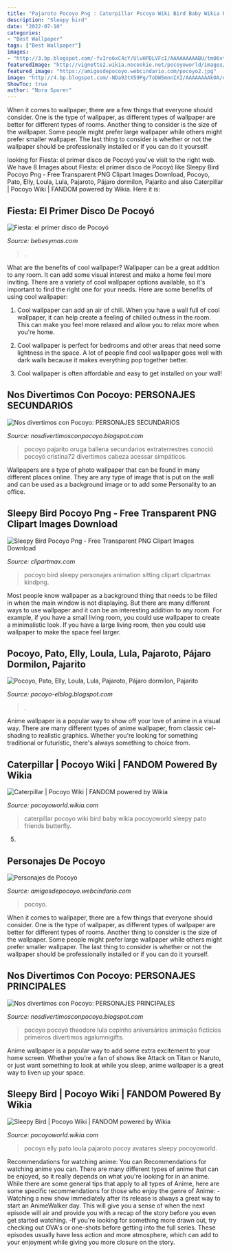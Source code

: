 ```yaml
---
title: "Pajaroto Pocoyo Png : Caterpillar Pocoyo Wiki Bird Baby Wikia Pocoyoworld Sleepy Pato Friends Butterfly"
description: "Sleepy bird"
date: "2022-07-10"
categories:
- "Best Wallpaper"
tags: ["Best Wallpaper"]
images:
- "http://3.bp.blogspot.com/-fvIro6xC4cY/UlvHPDLVFcI/AAAAAAAAABU/tm06vtAZ6wI/s1600/CE7DD9F5DFADB4E5E28ADD3D7A121A.jpg"
featuredImage: "http://vignette2.wikia.nocookie.net/pocoyoworld/images/d/d7/Pocoyo-elly-pocoy-para-pintar-colorear-e-imprimir-y-sus-amigos-180957.jpg/revision/latest?cb=20131212085608"
featured_image: "https://amigosdepocoyo.webcindario.com/pocoyo2.jpg"
image: "http://4.bp.blogspot.com/-NDa93tX59Pg/ToDW5mnnIXI/AAAAAAAAk0A/eikYxFZZlCE/w1200-h630-p-k-no-nu/pato.jpg"
ShowToc: true
author: "Nora Sporer"
---
```



When it comes to wallpaper, there are a few things that everyone should consider. One is the type of wallpaper, as different types of wallpaper are better for different types of rooms. Another thing to consider is the size of the wallpaper. Some people might prefer large wallpaper while others might prefer smaller wallpaper. The last thing to consider is whether or not the wallpaper should be professionally installed or if you can do it yourself.

	

		
looking for Fiesta: el primer disco de Pocoyó you've visit to the right web. We have 8 Images about Fiesta: el primer disco de Pocoyó like Sleepy Bird Pocoyo Png - Free Transparent PNG Clipart Images Download, Pocoyo, Pato, Elly, Loula, Lula, Pajaroto, Pájaro dormilon, Pajarito and also Caterpillar | Pocoyo Wiki | FANDOM powered by Wikia. Here it is:
		
    
## Fiesta: El Primer Disco De Pocoyó

<img loading=lazy src="https://i.blogs.es/70c5ac/pocoyo-fiesta/450_1000.jpg" onerror="this.onerror=null;this.src='https://tse4.mm.bing.net/th?id=OIP.NWwH7QS7hsblKcgGedodpAHaLP&amp;pid=15.1';" alt="Fiesta: el primer disco de Pocoyó">

_Source: bebesymas.com_

>. 

	

What are the benefits of cool wallpaper?
Wallpaper can be a great addition to any room. It can add some visual interest and make a home feel more inviting. There are a variety of cool wallpaper options available, so it's important to find the right one for your needs. Here are some benefits of using cool wallpaper: 
1. Cool wallpaper can add an air of chill. When you have a wall full of cool wallpaper, it can help create a feeling of chilled outness in the room. This can make you feel more relaxed and allow you to relax more when you're home. 

2. Cool wallpaper is perfect for bedrooms and other areas that need some lightness in the space. A lot of people find cool wallpaper goes well with dark walls because it makes everything pop together better. 

3. Cool wallpaper is often affordable and easy to get installed on your wall!

    
## Nos Divertimos Con Pocoyo: PERSONAJES SECUNDARIOS

<img loading=lazy src="http://4.bp.blogspot.com/-CcGo3l3yJAI/UtPVgP4ZzUI/AAAAAAAAAJs/9OxX4XDPsDY/s1600/mariposa+pocoyo.jpg" onerror="this.onerror=null;this.src='https://tse4.mm.bing.net/th?id=OIP.28JWrDhudPY83EwSq_A0vgAAAA&amp;pid=15.1';" alt="Nos divertimos con Pocoyo: PERSONAJES SECUNDARIOS">

_Source: nosdivertimosconpocoyo.blogspot.com_

>pocoyo pajarito oruga ballena secundarios extraterrestres conoció pocoyó cristina72 divertimos cabeza acessar simpáticos. 

	



Wallpapers are a type of photo wallpaper that can be found in many different places online. They are any type of image that is put on the wall and can be used as a background image or to add some Personality to an office.

    
## Sleepy Bird Pocoyo Png - Free Transparent PNG Clipart Images Download

<img loading=lazy src="https://www.clipartmax.com/png/middle/66-669639_sleepy-bird-pocoyo-png.png" onerror="this.onerror=null;this.src='https://tse3.mm.bing.net/th?id=OIP.0z405uux0qqZGl3OQlxN4wHaJy&amp;pid=15.1';" alt="Sleepy Bird Pocoyo Png - Free Transparent PNG Clipart Images Download">

_Source: clipartmax.com_

>pocoyo bird sleepy personajes animation sitting clipart clipartmax kindpng. 

	

Most people know wallpaper as a background thing that needs to be filled in when the main window is not displaying. But there are many different ways to use wallpaper and it can be an interesting addition to any room. For example, if you have a small living room, you could use wallpaper to create a minimalistic look. If you have a large living room, then you could use wallpaper to make the space feel larger.

    
## Pocoyo, Pato, Elly, Loula, Lula, Pajaroto, Pájaro Dormilon, Pajarito

<img loading=lazy src="http://4.bp.blogspot.com/-NDa93tX59Pg/ToDW5mnnIXI/AAAAAAAAk0A/eikYxFZZlCE/w1200-h630-p-k-no-nu/pato.jpg" onerror="this.onerror=null;this.src='https://tse4.mm.bing.net/th?id=OIP.6qvKlkPKxyMIS9Ti_NSbnwHaFj&amp;pid=15.1';" alt="Pocoyo, Pato, Elly, Loula, Lula, Pajaroto, Pájaro dormilon, Pajarito">

_Source: pocoyo-elblog.blogspot.com_

>. 

	

Anime wallpaper is a popular way to show off your love of anime in a visual way. There are many different types of anime wallpaper, from classic cel-shading to realistic graphics. Whether you're looking for something traditional or futuristic, there's always something to choice from.

    
## Caterpillar | Pocoyo Wiki | FANDOM Powered By Wikia

<img loading=lazy src="https://vignette.wikia.nocookie.net/pocoyoworld/images/a/a6/480186_426084200753791_1327367694_n.jpg/revision/latest?cb=20121213193916" onerror="this.onerror=null;this.src='https://tse3.mm.bing.net/th?id=OIP.ETGhmCNuhYpAXrtloWDVqQHaFj&amp;pid=15.1';" alt="Caterpillar | Pocoyo Wiki | FANDOM powered by Wikia">

_Source: pocoyoworld.wikia.com_

>caterpillar pocoyo wiki bird baby wikia pocoyoworld sleepy pato friends butterfly. 

	

5.

    
## Personajes De Pocoyo

<img loading=lazy src="https://amigosdepocoyo.webcindario.com/pocoyo2.jpg" onerror="this.onerror=null;this.src='https://tse4.mm.bing.net/th?id=OIP.L3kfB0gIuCeQ96GYlu43KAAAAA&amp;pid=15.1';" alt="Personajes de Pocoyo">

_Source: amigosdepocoyo.webcindario.com_

>pocoyo. 

	

When it comes to wallpaper, there are a few things that everyone should consider. One is the type of wallpaper, as different types of wallpaper are better for different types of rooms. Another thing to consider is the size of the wallpaper. Some people might prefer large wallpaper while others might prefer smaller wallpaper. The last thing to consider is whether or not the wallpaper should be professionally installed or if you can do it yourself.

    
## Nos Divertimos Con Pocoyo: PERSONAJES PRINCIPALES

<img loading=lazy src="http://3.bp.blogspot.com/-fvIro6xC4cY/UlvHPDLVFcI/AAAAAAAAABU/tm06vtAZ6wI/s1600/CE7DD9F5DFADB4E5E28ADD3D7A121A.jpg" onerror="this.onerror=null;this.src='https://tse2.mm.bing.net/th?id=OIP.XjVnFSHrmuMBHWXmBGC6awAAAA&amp;pid=15.1';" alt="Nos divertimos con Pocoyo: PERSONAJES PRINCIPALES">

_Source: nosdivertimosconpocoyo.blogspot.com_

>pocoyo pocoyó theodore lula copinho aniversários animação fictícios primeiros divertimos agalumnigifts. 

	

Anime wallpaper is a popular way to add some extra excitement to your home screen. Whether you’re a fan of shows like Attack on Titan or Naruto, or just want something to look at while you sleep, anime wallpaper is a great way to liven up your space.

    
## Sleepy Bird | Pocoyo Wiki | FANDOM Powered By Wikia

<img loading=lazy src="http://vignette2.wikia.nocookie.net/pocoyoworld/images/d/d7/Pocoyo-elly-pocoy-para-pintar-colorear-e-imprimir-y-sus-amigos-180957.jpg/revision/latest?cb=20131212085608" onerror="this.onerror=null;this.src='https://tse1.mm.bing.net/th?id=OIP.w43R_2csyo1XnGzXetC40AHaFj&amp;pid=15.1';" alt="Sleepy Bird | Pocoyo Wiki | FANDOM powered by Wikia">

_Source: pocoyoworld.wikia.com_

>pocoyo elly pato loula pajaroto pocoy avatares sleepy pocoyoworld. 

	

Recommendations for watching anime: You can
Recommendations for watching anime you can. There are many different types of anime that can be enjoyed, so it really depends on what you're looking for in an anime. While there are some general tips that apply to all types of Anime, here are some specific recommendations for those who enjoy the genre of Anime: 
-Watching a new show immediately after its release is always a great way to start an AnimeWalker day. This will give you a sense of when the next episode will air and provide you with a recap of the story before you even get started watching. 
-If you're looking for something more drawn out, try checking out OVA's or one-shots before getting into the full series. These episodes usually have less action and more atmosphere, which can add to your enjoyment while giving you more closure on the story.

